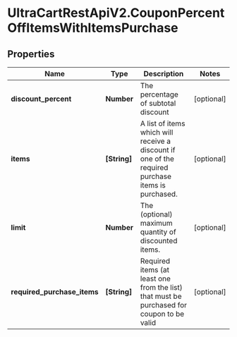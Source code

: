 # UltraCartRestApiV2.CouponPercentOffItemsWithItemsPurchase

## Properties
Name | Type | Description | Notes
------------ | ------------- | ------------- | -------------
**discount_percent** | **Number** | The percentage of subtotal discount | [optional] 
**items** | **[String]** | A list of items which will receive a discount if one of the required purchase items is purchased. | [optional] 
**limit** | **Number** | The (optional) maximum quantity of discounted items. | [optional] 
**required_purchase_items** | **[String]** | Required items (at least one from the list) that must be purchased for coupon to be valid | [optional] 


